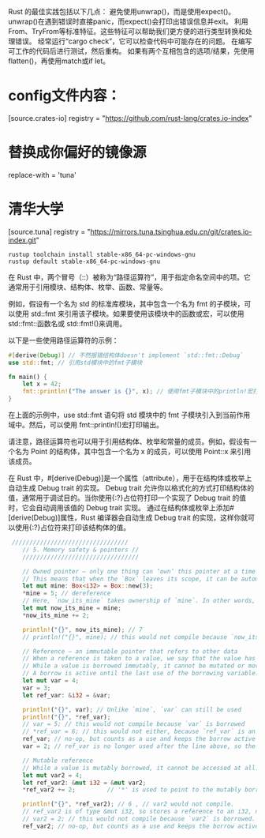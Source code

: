 Rust 的最佳实践包括以下几点：
避免使用unwrap()，而是使用expect()。unwrap()在遇到错误时直接panic，而expect()会打印出错误信息并exit。
利用From、TryFrom等标准特征。这些特征可以帮助我们更方便的进行类型转换和处理错误。
经常运行“cargo check”，它可以检查代码中可能存在的问题。
在编写可工作的代码后进行测试，然后重构。
如果有两个互相包含的选项/结果，先使用flatten()，再使用match或if let。

# config文件内容：
[source.crates-io]
registry = "https://github.com/rust-lang/crates.io-index"
# 替换成你偏好的镜像源
replace-with = 'tuna'
# 清华大学
[source.tuna]
registry = "https://mirrors.tuna.tsinghua.edu.cn/git/crates.io-index.git"

```shell
rustup toolchain install stable-x86_64-pc-windows-gnu
rustup default stable-x86_64-pc-windows-gnu
```

在 Rust 中，两个冒号（::）被称为“路径运算符”，用于指定命名空间中的项。它通常用于引用模块、结构体、枚举、函数、常量等。

例如，假设有一个名为 std 的标准库模块，其中包含一个名为 fmt 的子模块，可以使用 std::fmt 来引用该子模块。如果要使用该模块中的函数或宏，可以使用 std::fmt::函数名或 std::fmt!()来调用。

以下是一些使用路径运算符的示例：

```rust
#[derive(Debug)] // 不然报错结构体doesn't implement `std::fmt::Debug`
use std::fmt; // 引用std模块中的fmt子模块

fn main() {
    let x = 42;
    fmt::println!("The answer is {}", x); // 使用fmt子模块中的println!宏打印输出
}
```

在上面的示例中，use std::fmt 语句将 std 模块中的 fmt 子模块引入到当前作用域中。然后，可以使用 fmt::println!()宏打印输出。

请注意，路径运算符也可以用于引用结构体、枚举和常量的成员。例如，假设有一个名为 Point 的结构体，其中包含一个名为 x 的成员，可以使用 Point::x 来引用该成员。

在 Rust 中，#[derive(Debug)]是一个属性（attribute），用于在结构体或枚举上自动生成 Debug trait 的实现。
Debug trait 允许你以格式化的方式打印结构体的值，通常用于调试目的。当你使用{:?}占位符打印一个实现了 Debug trait 的值时，它会自动调用该值的 Debug trait 实现。
通过在结构体或枚举上添加#[derive(Debug)]属性，Rust 编译器会自动生成 Debug trait 的实现，这样你就可以使用{:?}占位符来打印该结构体的值。

```rust
 /////////////////////////////////
    // 5. Memory safety & pointers //
    /////////////////////////////////

    // Owned pointer – only one thing can ‘own’ this pointer at a time
    // This means that when the `Box` leaves its scope, it can be automatically deallocated safely.
    let mut mine: Box<i32> = Box::new(3);
    *mine = 5; // dereference
    // Here, `now_its_mine` takes ownership of `mine`. In other words, `mine` is moved.
    let mut now_its_mine = mine;
    *now_its_mine += 2;

    println!("{}", now_its_mine); // 7
    // println!("{}", mine); // this would not compile because `now_its_mine` now owns the pointer

    // Reference – an immutable pointer that refers to other data
    // When a reference is taken to a value, we say that the value has been ‘borrowed’.
    // While a value is borrowed immutably, it cannot be mutated or moved.
    // A borrow is active until the last use of the borrowing variable.
    let mut var = 4;
    var = 3;
    let ref_var: &i32 = &var;

    println!("{}", var); // Unlike `mine`, `var` can still be used
    println!("{}", *ref_var);
    // var = 5; // this would not compile because `var` is borrowed
    // *ref_var = 6; // this would not either, because `ref_var` is an immutable reference
    ref_var; // no-op, but counts as a use and keeps the borrow active
    var = 2; // ref_var is no longer used after the line above, so the borrow has ended

    // Mutable reference
    // While a value is mutably borrowed, it cannot be accessed at all.
    let mut var2 = 4;
    let ref_var2: &mut i32 = &mut var2;
    *ref_var2 += 2;         // '*' is used to point to the mutably borrowed var2

    println!("{}", *ref_var2); // 6 , // var2 would not compile.
    // ref_var2 is of type &mut i32, so stores a reference to an i32, not the value.
    // var2 = 2; // this would not compile because `var2` is borrowed.
    ref_var2; // no-op, but counts as a use and keeps the borrow active until here
```
